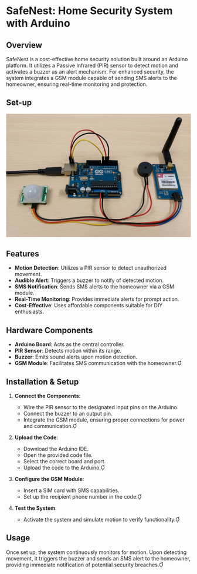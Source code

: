 # SafeNest: Home Security System with Arduino

## Overview

SafeNest is a cost-effective home security solution built around an Arduino platform. It utilizes a Passive Infrared (PIR) sensor to detect motion and activates a buzzer as an alert mechanism. For enhanced security, the system integrates a GSM module capable of sending SMS alerts to the homeowner, ensuring real-time monitoring and protection.

## Set-up

![Alt text](image.png)

## Features

- **Motion Detection**: Utilizes a PIR sensor to detect unauthorized movement.
- **Audible Alert**: Triggers a buzzer to notify of detected motion.
- **SMS Notification**: Sends SMS alerts to the homeowner via a GSM module.
- **Real-Time Monitoring**: Provides immediate alerts for prompt action.
- **Cost-Effective**: Uses affordable components suitable for DIY enthusiasts.

## Hardware Components

- **Arduino Board**: Acts as the central controller.
- **PIR Sensor**: Detects motion within its range.
- **Buzzer**: Emits sound alerts upon motion detection.
- **GSM Module**: Facilitates SMS communication with the homeowner.

## Installation & Setup

1. **Connect the Components**:
   - Wire the PIR sensor to the designated input pins on the Arduino.
   - Connect the buzzer to an output pin.
   - Integrate the GSM module, ensuring proper connections for power and communication.

2. **Upload the Code**:
   - Download the Arduino IDE.
   - Open the provided code file.
   - Select the correct board and port.
   - Upload the code to the Arduino.

3. **Configure the GSM Module**:
   - Insert a SIM card with SMS capabilities.
   - Set up the recipient phone number in the code.

4. **Test the System**:
   - Activate the system and simulate motion to verify functionality.

## Usage

Once set up, the system continuously monitors for motion. Upon detecting movement, it triggers the buzzer and sends an SMS alert to the homeowner, providing immediate notification of potential security breaches.

